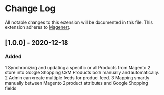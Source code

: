 # Change Log
All notable changes to this extension will be documented in this file.
This extension adheres to [Magenest](http://magenest.com/).

## [1.0.0] - 2020-12-18
### Added
1 Synchronizing and updating a specific or all Products from Magento 2 store into Google Shopping CRM Products both manually and automatically.
2 Admin can create multiple feeds for product feed.
3 Mapping smartly manually between Magento 2 product attributes and  Google Shopping fields



